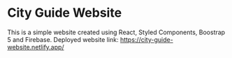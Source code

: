 # City Guide Website

This is a simple website created using React, Styled Components, Boostrap 5 and Firebase. Deployed website link: https://city-guide-website.netlify.app/
